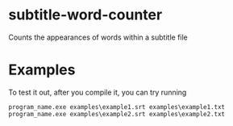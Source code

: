 # subtitle-word-counter
Counts the appearances of words within a subtitle file
# Examples
To test it out, after you compile it, you can try running

	program_name.exe examples\example1.srt examples\example1.txt
	program_name.exe examples\example2.srt examples\example2.txt
